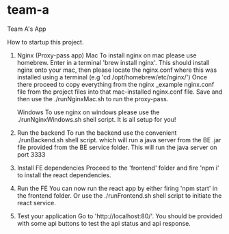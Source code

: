# team-a
Team A's App

How to startup this project.

1. Nginx (Proxy-pass app)
    Mac
    To install nginx on mac please use homebrew. Enter in a terminal 'brew install nginx'.
    This should install nginx onto your mac, then please locate the nginx.conf where this was installed using a terminal (e.g 'cd /opt/homebrew/etc/nginx/')
    Once there proceed to copy everything from the nginx _example nginx.conf file from the project files into that mac-installed nginx.conf file.
    Save and then use the ./runNginxMac.sh to run the proxy-pass.

    Windows
    To use nginx on windows please use the ./runNginxWindows.sh shell script. It is all setup for you!

2. Run the backend
    To run the backend use the convenient ./runBackend.sh shell script. which will run a java server from the BE .jar file provided from the BE service folder.
    This will run the java server on port 3333

3. Install FE dependencies
    Proceed to the 'frontend' folder and fire 'npm i' to install the react dependencies.

4. Run the FE
    You can now run the react app by either firing 'npm start' in the frontend folder. Or use the ./runFrontend.sh shell script to initiate the react service.

5. Test your application
    Go to 'http://localhost:80/'. You should be provided with some api buttons to test the api status and api response.